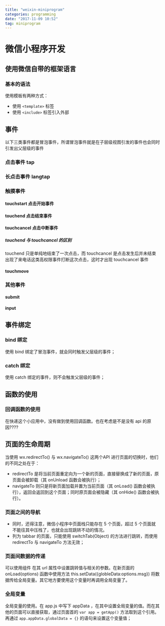 ```yaml
---
title: "weixin-miniprogram"
categories: programming
date: "2017-11-09 10:52"
tag: miniprogram
---
```


# 微信小程序开发

## 使用微信自带的框架语言

### 基本的语法

使用模板有两种方式：
- 使用 `<template>` 标签
- 使用 `<include>` 标签引入外部

## 事件

以下三类事件都是冒泡事件，所谓冒泡事件就是在子层级视图引发的事件也会同时引发出父层级的事件

### 点击事件 tap

### 长点击事件 langtap

### 触摸事件

#### touchstart 点击开始事件

#### touchend 点击结束事件

#### touchcancel 点击中断事件

##### touchend 与 touchcancel 的区别

touchend 只是单纯地结束了一次点击，而 touchcancel 是点击发生后并未结束出现了来电话这类高权限事件打断这次点击，这时才出现 touchcancel 事件

#### touchmove

### 其他事件

#### submit

#### input

## 事件绑定

### bind 绑定

使用 bind 绑定了冒泡事件，就会同时触发父层级的事件；

### catch 绑定

使用 catch 绑定的事件，则不会触发父层级的事件；


## 函数的使用

### 回调函数的使用

在快递这个小应用中，没有做到使用回调函数。也在考虑是不是没有 api 的原因????

## 页面的生命周期

当使用 wx.redirectTo() 与 wx.navigateTo() 这两个API 进行页面的切换时，他们的不同之处在于：
- redirectTo 是将当前页面重定向为一个新的页面，直接替换成了新的页面，原页面会被卸载（其 onUnload 函数会被执行）；
- navigateTo 则只是将新页面加载并置为当前页面（其 onLoad() 函数会被执行），返回会返回到这个页面；同时原页面会被隐藏（其 onHide() 函数会被执行）。

### 页面之间的导航

- 同时，还得注意，微信小程序中页面栈只能存在 5 个页面，超过 5 个页面就不能往其中压栈了，也就会出现跳转不动的情况。
- 列为 tabbar 的页面，只能使用 switchTab(Object) 的方法进行跳转，而使用 redirectTo 与 navigateTo 方法无效；

### 页面间数据的传递

可以使用组件 <navigator> 在其 url 属性中设置跳转值与相关的参数。在新页面的 onLoad(options) 函数中使用方法 this.setData({globleData:options.msg}) 将数据传给全局变量。其它地方要使用这个变量时再调用全局变量了。

### 全局变量

全局变量的使用。在 app.js 中写下 appData ，在其中设置全局变量的值。而在其他的页面可以直接获取，通过页面首的 `var app = getApp()` 方法取到这个引用。再通过 `app.appData.globalData = {}` 的语句来设置这个变量值；
